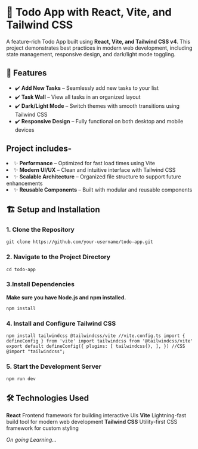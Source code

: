 # 📝 Todo App with React, Vite, and Tailwind CSS

A feature-rich Todo App built using <b>React, Vite, and Tailwind CSS v4</b>. This project demonstrates best practices in modern web development, including state management, responsive design, and dark/light mode toggling.

## 🚀 Features
<ul>
<li>✔️ <b>Add New Tasks</b> – Seamlessly add new tasks to your list</li>
<li>✔️ <b>Task Wall</b> – View all tasks in an organized layout</li>
<li>✔️ <b>Dark/Light Mode</b> – Switch themes with smooth transitions using Tailwind CSS</li>
<li>✔️ <b>Responsive Design</b> – Fully functional on both desktop and mobile devices</li>
</ul>

## Project includes-

<li>✨ <b>Performance</b> – Optimized for fast load times using Vite</li>
<li>✨ <b>Modern UI/UX</b> – Clean and intuitive interface with Tailwind CSS</li>
<li>✨ <b>Scalable Architecture</b> – Organized file structure to support future enhancements</li>
<li>✨ <b>Reusable Components</b> – Built with modular and reusable components</li>

## 🏗️ Setup and Installation
### 1. Clone the Repository
`
git clone https://github.com/your-username/todo-app.git
`

### 2. Navigate to the Project Directory

`
cd todo-app
`

### 3.Install Dependencies
<b>Make sure you have Node.js and npm installed.</b>

`
npm install
`

### 4. Install and Configure Tailwind CSS

`
npm install tailwindcss @tailwindcss/vite
//vite.config.ts
import { defineConfig } from 'vite'
import tailwindcss from '@tailwindcss/vite'
export default defineConfig({
  plugins: [
    tailwindcss(),
  ],
})
//CSS
@import "tailwindcss";
`


### 5. Start the Development Server
`
npm run dev
`

## 🛠️ Technologies Used

<b>React</b>	Frontend framework for building interactive UIs
<b>Vite</b>	Lightning-fast build tool for modern web development
<b>Tailwind CSS</b>	Utility-first CSS framework for custom styling


<i>On going Learning...</i>

